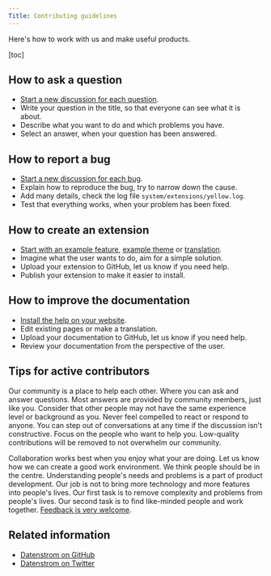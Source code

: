 ```yaml
---
Title: Contributing guidelines
---
```

Here's how to work with us and make useful products.

[toc]

## How to ask a question

* [Start a new discussion for each question](https://github.com/datenstrom/yellow/discussions).
* Write your question in the title, so that everyone can see what it is about. 
* Describe what you want to do and which problems you have.
* Select an answer, when your question has been answered.

## How to report a bug

* [Start a new discussion for each bug](https://github.com/datenstrom/yellow/discussions).
* Explain how to reproduce the bug, try to narrow down the cause.
* Add many details, check the log file `system/extensions/yellow.log`.
* Test that everything works, when your problem has been fixed.

## How to create an extension

* [Start with an example feature](https://github.com/schulle4u/yellow-extension-helloworld), [example theme](https://github.com/schulle4u/yellow-extension-basic) or [translation](https://github.com/datenstrom/yellow-extensions/tree/master/source/english).
* Imagine what the user wants to do, aim for a simple solution.
* Upload your extension to GitHub, let us know if you need help.
* Publish your extension to make it easier to install.

## How to improve the documentation

* [Install the help on your website](https://github.com/datenstrom/yellow-extensions/tree/master/source/help).
* Edit existing pages or make a translation.
* Upload your documentation to GitHub, let us know if you need help.
* Review your documentation from the perspective of the user.

## Tips for active contributors

Our community is a place to help each other. Where you can ask and answer questions. Most answers are provided by community members, just like you. Consider that other people may not have the same experience level or background as you. Never feel compelled to react or respond to anyone. You can step out of conversations at any time if the discussion isn't constructive. Focus on the people who want to help you. Low-quality contributions will be removed to not overwhelm our community.

Collaboration works best when you enjoy what your are doing. Let us know how we can create a good work environment. We think people should be in the centre. Understanding people's needs and problems is a part of product development. Our job is not to bring more technology and more features into people's lives. Our first task is to remove complexity and problems from people's lives. Our second task is to find like-minded people and work together. [Feedback is very welcome](https://datenstrom.se/contact/).

## Related information

* [Datenstrom on GitHub](https://github.com/datenstrom)
* [Datenstrom on Twitter](https://twitter.com/datendeveloper)
